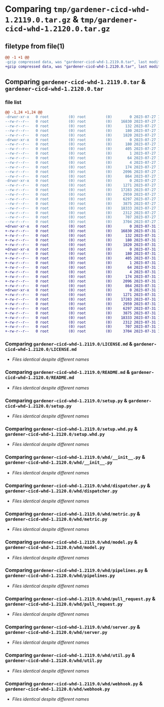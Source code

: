 # Comparing `tmp/gardener-cicd-whd-1.2119.0.tar.gz` & `tmp/gardener-cicd-whd-1.2120.0.tar.gz`

## filetype from file(1)

```diff
@@ -1 +1 @@
-gzip compressed data, was "gardener-cicd-whd-1.2119.0.tar", last modified: Thu Jul 27 12:11:07 2023, max compression
+gzip compressed data, was "gardener-cicd-whd-1.2120.0.tar", last modified: Mon Jul 31 10:33:34 2023, max compression
```

## Comparing `gardener-cicd-whd-1.2119.0.tar` & `gardener-cicd-whd-1.2120.0.tar`

### file list

```diff
@@ -1,24 +1,24 @@
-drwxr-xr-x   0 root         (0) root         (0)        0 2023-07-27 12:11:07.766838 gardener-cicd-whd-1.2119.0/
--rw-r--r--   0 root         (0) root         (0)    16830 2023-07-27 11:42:11.000000 gardener-cicd-whd-1.2119.0/LICENSE.md
--rw-r--r--   0 root         (0) root         (0)      132 2023-07-27 11:42:11.000000 gardener-cicd-whd-1.2119.0/NOTICE.md
--rw-r--r--   0 root         (0) root         (0)      180 2023-07-27 12:11:07.766838 gardener-cicd-whd-1.2119.0/PKG-INFO
--rw-r--r--   0 root         (0) root         (0)     1820 2023-07-27 11:42:11.000000 gardener-cicd-whd-1.2119.0/README.md
-drwxr-xr-x   0 root         (0) root         (0)        0 2023-07-27 12:11:07.762838 gardener-cicd-whd-1.2119.0/gardener_cicd_whd.egg-info/
--rw-r--r--   0 root         (0) root         (0)      180 2023-07-27 12:11:07.000000 gardener-cicd-whd-1.2119.0/gardener_cicd_whd.egg-info/PKG-INFO
--rw-r--r--   0 root         (0) root         (0)      405 2023-07-27 12:11:07.000000 gardener-cicd-whd-1.2119.0/gardener_cicd_whd.egg-info/SOURCES.txt
--rw-r--r--   0 root         (0) root         (0)        1 2023-07-27 12:11:07.000000 gardener-cicd-whd-1.2119.0/gardener_cicd_whd.egg-info/dependency_links.txt
--rw-r--r--   0 root         (0) root         (0)       64 2023-07-27 12:11:07.000000 gardener-cicd-whd-1.2119.0/gardener_cicd_whd.egg-info/requires.txt
--rw-r--r--   0 root         (0) root         (0)        4 2023-07-27 12:11:07.000000 gardener-cicd-whd-1.2119.0/gardener_cicd_whd.egg-info/top_level.txt
--rw-r--r--   0 root         (0) root         (0)      174 2023-07-27 12:11:07.766838 gardener-cicd-whd-1.2119.0/setup.cfg
--rw-r--r--   0 root         (0) root         (0)     2096 2023-07-27 11:42:12.000000 gardener-cicd-whd-1.2119.0/setup.py
--rw-r--r--   0 root         (0) root         (0)      864 2023-07-27 11:42:12.000000 gardener-cicd-whd-1.2119.0/setup.whd.py
-drwxr-xr-x   0 root         (0) root         (0)        0 2023-07-27 12:11:07.766838 gardener-cicd-whd-1.2119.0/whd/
--rw-r--r--   0 root         (0) root         (0)     1271 2023-07-27 11:42:12.000000 gardener-cicd-whd-1.2119.0/whd/__init__.py
--rw-r--r--   0 root         (0) root         (0)    17283 2023-07-27 11:42:12.000000 gardener-cicd-whd-1.2119.0/whd/dispatcher.py
--rw-r--r--   0 root         (0) root         (0)     2959 2023-07-27 11:42:12.000000 gardener-cicd-whd-1.2119.0/whd/metric.py
--rw-r--r--   0 root         (0) root         (0)     6297 2023-07-27 11:42:12.000000 gardener-cicd-whd-1.2119.0/whd/model.py
--rw-r--r--   0 root         (0) root         (0)     3875 2023-07-27 11:42:12.000000 gardener-cicd-whd-1.2119.0/whd/pipelines.py
--rw-r--r--   0 root         (0) root         (0)    18333 2023-07-27 11:42:12.000000 gardener-cicd-whd-1.2119.0/whd/pull_request.py
--rw-r--r--   0 root         (0) root         (0)     2312 2023-07-27 11:42:12.000000 gardener-cicd-whd-1.2119.0/whd/server.py
--rw-r--r--   0 root         (0) root         (0)      707 2023-07-27 11:42:12.000000 gardener-cicd-whd-1.2119.0/whd/util.py
--rw-r--r--   0 root         (0) root         (0)     3704 2023-07-27 11:42:12.000000 gardener-cicd-whd-1.2119.0/whd/webhook.py
+drwxr-xr-x   0 root         (0) root         (0)        0 2023-07-31 10:33:34.733995 gardener-cicd-whd-1.2120.0/
+-rw-r--r--   0 root         (0) root         (0)    16830 2023-07-31 10:32:36.000000 gardener-cicd-whd-1.2120.0/LICENSE.md
+-rw-r--r--   0 root         (0) root         (0)      132 2023-07-31 10:32:36.000000 gardener-cicd-whd-1.2120.0/NOTICE.md
+-rw-r--r--   0 root         (0) root         (0)      180 2023-07-31 10:33:34.733995 gardener-cicd-whd-1.2120.0/PKG-INFO
+-rw-r--r--   0 root         (0) root         (0)     1820 2023-07-31 10:32:36.000000 gardener-cicd-whd-1.2120.0/README.md
+drwxr-xr-x   0 root         (0) root         (0)        0 2023-07-31 10:33:34.729995 gardener-cicd-whd-1.2120.0/gardener_cicd_whd.egg-info/
+-rw-r--r--   0 root         (0) root         (0)      180 2023-07-31 10:33:34.000000 gardener-cicd-whd-1.2120.0/gardener_cicd_whd.egg-info/PKG-INFO
+-rw-r--r--   0 root         (0) root         (0)      405 2023-07-31 10:33:34.000000 gardener-cicd-whd-1.2120.0/gardener_cicd_whd.egg-info/SOURCES.txt
+-rw-r--r--   0 root         (0) root         (0)        1 2023-07-31 10:33:34.000000 gardener-cicd-whd-1.2120.0/gardener_cicd_whd.egg-info/dependency_links.txt
+-rw-r--r--   0 root         (0) root         (0)       64 2023-07-31 10:33:34.000000 gardener-cicd-whd-1.2120.0/gardener_cicd_whd.egg-info/requires.txt
+-rw-r--r--   0 root         (0) root         (0)        4 2023-07-31 10:33:34.000000 gardener-cicd-whd-1.2120.0/gardener_cicd_whd.egg-info/top_level.txt
+-rw-r--r--   0 root         (0) root         (0)      174 2023-07-31 10:33:34.733995 gardener-cicd-whd-1.2120.0/setup.cfg
+-rw-r--r--   0 root         (0) root         (0)     2096 2023-07-31 10:32:36.000000 gardener-cicd-whd-1.2120.0/setup.py
+-rw-r--r--   0 root         (0) root         (0)      864 2023-07-31 10:32:36.000000 gardener-cicd-whd-1.2120.0/setup.whd.py
+drwxr-xr-x   0 root         (0) root         (0)        0 2023-07-31 10:33:34.729995 gardener-cicd-whd-1.2120.0/whd/
+-rw-r--r--   0 root         (0) root         (0)     1271 2023-07-31 10:32:36.000000 gardener-cicd-whd-1.2120.0/whd/__init__.py
+-rw-r--r--   0 root         (0) root         (0)    17283 2023-07-31 10:32:36.000000 gardener-cicd-whd-1.2120.0/whd/dispatcher.py
+-rw-r--r--   0 root         (0) root         (0)     2959 2023-07-31 10:32:36.000000 gardener-cicd-whd-1.2120.0/whd/metric.py
+-rw-r--r--   0 root         (0) root         (0)     6297 2023-07-31 10:32:36.000000 gardener-cicd-whd-1.2120.0/whd/model.py
+-rw-r--r--   0 root         (0) root         (0)     3875 2023-07-31 10:32:36.000000 gardener-cicd-whd-1.2120.0/whd/pipelines.py
+-rw-r--r--   0 root         (0) root         (0)    18333 2023-07-31 10:32:36.000000 gardener-cicd-whd-1.2120.0/whd/pull_request.py
+-rw-r--r--   0 root         (0) root         (0)     2312 2023-07-31 10:32:36.000000 gardener-cicd-whd-1.2120.0/whd/server.py
+-rw-r--r--   0 root         (0) root         (0)      707 2023-07-31 10:32:36.000000 gardener-cicd-whd-1.2120.0/whd/util.py
+-rw-r--r--   0 root         (0) root         (0)     3704 2023-07-31 10:32:36.000000 gardener-cicd-whd-1.2120.0/whd/webhook.py
```

### Comparing `gardener-cicd-whd-1.2119.0/LICENSE.md` & `gardener-cicd-whd-1.2120.0/LICENSE.md`

 * *Files identical despite different names*

### Comparing `gardener-cicd-whd-1.2119.0/README.md` & `gardener-cicd-whd-1.2120.0/README.md`

 * *Files identical despite different names*

### Comparing `gardener-cicd-whd-1.2119.0/setup.py` & `gardener-cicd-whd-1.2120.0/setup.py`

 * *Files identical despite different names*

### Comparing `gardener-cicd-whd-1.2119.0/setup.whd.py` & `gardener-cicd-whd-1.2120.0/setup.whd.py`

 * *Files identical despite different names*

### Comparing `gardener-cicd-whd-1.2119.0/whd/__init__.py` & `gardener-cicd-whd-1.2120.0/whd/__init__.py`

 * *Files identical despite different names*

### Comparing `gardener-cicd-whd-1.2119.0/whd/dispatcher.py` & `gardener-cicd-whd-1.2120.0/whd/dispatcher.py`

 * *Files identical despite different names*

### Comparing `gardener-cicd-whd-1.2119.0/whd/metric.py` & `gardener-cicd-whd-1.2120.0/whd/metric.py`

 * *Files identical despite different names*

### Comparing `gardener-cicd-whd-1.2119.0/whd/model.py` & `gardener-cicd-whd-1.2120.0/whd/model.py`

 * *Files identical despite different names*

### Comparing `gardener-cicd-whd-1.2119.0/whd/pipelines.py` & `gardener-cicd-whd-1.2120.0/whd/pipelines.py`

 * *Files identical despite different names*

### Comparing `gardener-cicd-whd-1.2119.0/whd/pull_request.py` & `gardener-cicd-whd-1.2120.0/whd/pull_request.py`

 * *Files identical despite different names*

### Comparing `gardener-cicd-whd-1.2119.0/whd/server.py` & `gardener-cicd-whd-1.2120.0/whd/server.py`

 * *Files identical despite different names*

### Comparing `gardener-cicd-whd-1.2119.0/whd/util.py` & `gardener-cicd-whd-1.2120.0/whd/util.py`

 * *Files identical despite different names*

### Comparing `gardener-cicd-whd-1.2119.0/whd/webhook.py` & `gardener-cicd-whd-1.2120.0/whd/webhook.py`

 * *Files identical despite different names*

